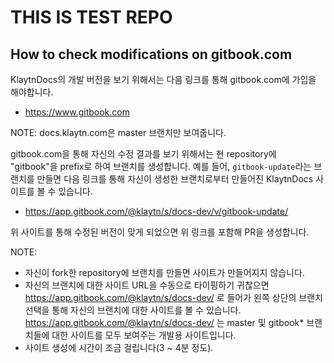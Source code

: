 # THIS IS TEST REPO
## How to check modifications on gitbook.com

KlaytnDocs의 개발 버전을 보기 위해서는 다음 링크를 통해 gitbook.com에 가입을
해야합니다.

* https://www.gitbook.com

NOTE: docs.klaytn.com은 master 브랜치만 보여줍니다.

gitbook.com을 통해 자신의 수정 결과를 보기 위해서는 현 repository에 "gitbook"을
prefix로 하여 브랜치를 생성합니다.  예를 들어, `gitbook-update`라는 브랜치를
만들면 다음 링크를 통해 자신이 생성한 브랜치로부터 만들어진 KlaytnDocs
사이트를 볼 수 있습니다.

* https://app.gitbook.com/@klaytn/s/docs-dev/v/gitbook-update/

위 사이트를 통해 수정된 버전이 맞게 되었으면 위 링크를 포함해 PR을 생성합니다.

NOTE:
* 자신이 fork한 repository에 브랜치를 만들면 사이트가 만들어지지 않습니다.
* 자신의 브랜치에 대한 사이트 URL을 수동으로 타이핑하기 귀찮으면
  https://app.gitbook.com/@klaytn/s/docs-dev/ 로 들어가 왼쪽 상단의 브랜치 선택을 통해
  자신의 브랜치에 대한 사이트를 볼 수 있습니다.
  https://app.gitbook.com/@klaytn/s/docs-dev/ 는 master 및 gitbook\* 브랜치들에 대한
  사이트를 모두 보여주는 개발용 사이트입니다.
* 사이트 생성에 시간이 조금 걸립니다(3 ~ 4분 정도).
